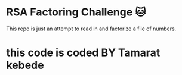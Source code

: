 # RSA Factoring Challenge :cat:
This repo is just an attempt to read in and factorize a file of numbers.

# this code is coded BY Tamarat kebede

